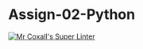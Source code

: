 # Assign-02-Python
[![Mr Coxall's Super Linter](https://github.com/MF-ROB/Assign-02-Python/workflows/Mr%20Coxall's%20Super%20Linter/badge.svg)](https://github.com/<OWNER>/<REPOSITORY>/actions/)
